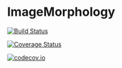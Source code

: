 # ImageMorphology

[![Build Status](https://travis-ci.org/juliohm/ImageMorphology.jl.svg?branch=master)](https://travis-ci.org/juliohm/ImageMorphology.jl)

[![Coverage Status](https://coveralls.io/repos/juliohm/ImageMorphology.jl/badge.svg?branch=master&service=github)](https://coveralls.io/github/juliohm/ImageMorphology.jl?branch=master)

[![codecov.io](http://codecov.io/github/juliohm/ImageMorphology.jl/coverage.svg?branch=master)](http://codecov.io/github/juliohm/ImageMorphology.jl?branch=master)
